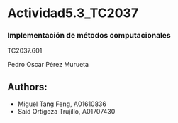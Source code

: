 # Actividad5.3_TC2037

### Implementación de métodos computacionales

TC2037.601

Pedro Oscar Pérez Murueta

## Authors:
- Miguel Tang Feng, A01610836
- Said Ortigoza Trujillo, A01707430
